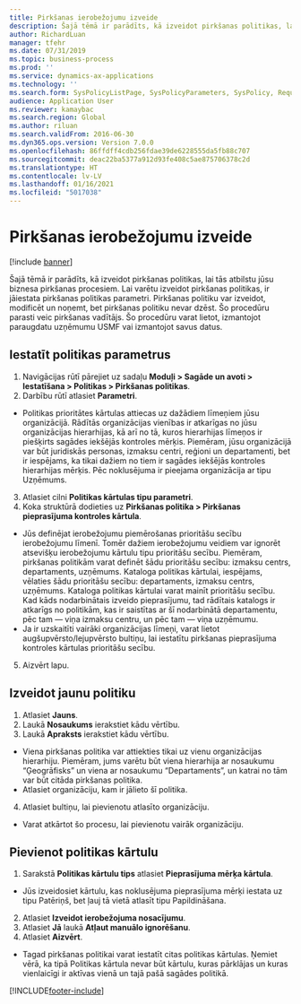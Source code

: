 ```yaml
---
title: Pirkšanas ierobežojumu izveide
description: Šajā tēmā ir parādīts, kā izveidot pirkšanas politikas, lai tās atbilstu jūsu biznesa pirkšanas procesiem.
author: RichardLuan
manager: tfehr
ms.date: 07/31/2019
ms.topic: business-process
ms.prod: ''
ms.service: dynamics-ax-applications
ms.technology: ''
ms.search.form: SysPolicyListPage, SysPolicyParameters, SysPolicy, RequisitionPurposeRule
audience: Application User
ms.reviewer: kamaybac
ms.search.region: Global
ms.author: riluan
ms.search.validFrom: 2016-06-30
ms.dyn365.ops.version: Version 7.0.0
ms.openlocfilehash: 86ffdff4cdb256fdae39de6228555da5fb88c707
ms.sourcegitcommit: deac22ba5377a912d93fe408c5ae875706378c2d
ms.translationtype: HT
ms.contentlocale: lv-LV
ms.lasthandoff: 01/16/2021
ms.locfileid: "5017038"
---
```

# <a name="create-purchasing-policies"></a>Pirkšanas ierobežojumu izveide

[!include [banner](../../includes/banner.md)]

Šajā tēmā ir parādīts, kā izveidot pirkšanas politikas, lai tās atbilstu jūsu biznesa pirkšanas procesiem. Lai varētu izveidot pirkšanas politikas, ir jāiestata pirkšanas politikas parametri. Pirkšanas politiku var izveidot, modificēt un noņemt, bet pirkšanas politiku nevar dzēst. Šo procedūru parasti veic pirkšanas vadītājs. Šo procedūru varat lietot, izmantojot paraugdatu uzņēmumu USMF vai izmantojot savus datus.


## <a name="set-up-policy-parameters"></a>Iestatīt politikas parametrus
1. Navigācijas rūtī pārejiet uz sadaļu **Moduļi > Sagāde un avoti > Iestatīšana > Politikas > Pirkšanas politikas**.
2. Darbību rūtī atlasiet **Parametri**.
- Politikas prioritātes kārtulas attiecas uz dažādiem līmeņiem jūsu organizācijā. Rādītās organizācijas vienības ir atkarīgas no jūsu organizācijas hierarhijas, kā arī no tā, kuros hierarhijas līmeņos ir piešķirts sagādes iekšējās kontroles mērķis. Piemēram, jūsu organizācijā var būt juridiskās personas, izmaksu centri, reģioni un departamenti, bet ir iespējams, ka tikai dažiem no tiem ir sagādes iekšējās kontroles hierarhijas mērķis. Pēc noklusējuma ir pieejama organizācija ar tipu Uzņēmums.  
3. Atlasiet cilni **Politikas kārtulas tipu parametri**.
4. Koka struktūrā dodieties uz **Pirkšanas politika > Pirkšanas pieprasījuma kontroles kārtula**.
- Jūs definējat ierobežojumu piemērošanas prioritāšu secību ierobežojumu līmenī. Tomēr dažiem ierobežojumu veidiem var ignorēt atsevišķu ierobežojumu kārtulu tipu prioritāšu secību. Piemēram, pirkšanas politikām varat definēt šādu prioritāšu secību: izmaksu centrs, departaments, uzņēmums. Kataloga politikas kārtulai, iespējams, vēlaties šādu prioritāšu secību: departaments, izmaksu centrs, uzņēmums. Kataloga politikas kārtulai varat mainīt prioritāšu secību. Kad kāds nodarbinātais izveido pieprasījumu, tad rādītais katalogs ir atkarīgs no politikām, kas ir saistītas ar šī nodarbinātā departamentu, pēc tam — viņa izmaksu centru, un pēc tam — viņa uzņēmumu.  
- Ja ir uzskaitīti vairāki organizācijas līmeņi, varat lietot augšupvērsto/lejupvērsto bultiņu, lai iestatītu pirkšanas pieprasījuma kontroles kārtulas prioritāšu secību.  
5. Aizvērt lapu.

## <a name="create-a-new-policy"></a>Izveidot jaunu politiku
1. Atlasiet **Jauns**.
2. Laukā **Nosaukums** ierakstiet kādu vērtību.
3. Laukā **Apraksts** ierakstiet kādu vērtību.
- Viena pirkšanas politika var attiekties tikai uz vienu organizācijas hierarhiju. Piemēram, jums varētu būt viena hierarhija ar nosaukumu “Ģeogrāfisks” un viena ar nosaukumu “Departaments”, un katrai no tām var būt citāda pirkšanas politika.  
- Atlasiet organizāciju, kam ir jālieto šī politika.  
4. Atlasiet bultiņu, lai pievienotu atlasīto organizāciju.
- Varat atkārtot šo procesu, lai pievienotu vairāk organizāciju.  

## <a name="add-a-policy-rule"></a>Pievienot politikas kārtulu
1. Sarakstā **Politikas kārtulu tips** atlasiet **Pieprasījuma mērķa kārtula**.
- Jūs izveidosiet kārtulu, kas noklusējuma pieprasījuma mērķi iestata uz tipu Patēriņš, bet ļauj tā vietā atlasīt tipu Papildināšana.  
2. Atlasiet **Izveidot ierobežojuma nosacījumu**.
3. Atlasiet **Jā** laukā **Atļaut manuālo ignorēšanu**.
4. Atlasiet **Aizvērt**.
- Tagad pirkšanas politikai varat iestatīt citas politikas kārtulas. Ņemiet vērā, ka tipā Politikas kārtula nevar būt kārtulu, kuras pārklājas un kuras vienlaicīgi ir aktīvas vienā un tajā pašā sagādes politikā.  



[!INCLUDE[footer-include](../../../includes/footer-banner.md)]